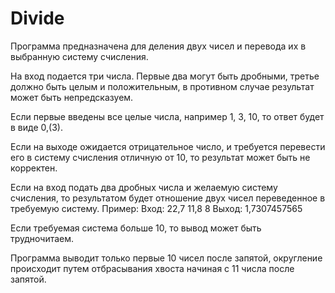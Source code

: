 # Divide
Программа предназначена для деления двух чисел и перевода их в выбранную систему счисления.

На вход подается три числа. Первые два могут быть дробными, третье должно быть целым и положительным, в противном случае результат может
быть непредсказуем.

Если первые введены все целые числа, например 1, 3, 10, то ответ будет в виде 0,(3).

Если на выходе ожидается отрицательное число, и требуется перевести его в систему счисления отличную от 10, то результат может
быть не корректен.

Если на вход подать два дробных числа и желаемую систему счисления, то результатом будет отношение двух чисел переведенное в
требуемую систему. Пример: 
Вход: 22,7 11,8 8
Выход: 1,7307457565

Если требуемая система больше 10, то вывод может быть трудночитаем.

Программа выводит только первые 10 чисел после запятой, округление происходит путем отбрасывания хвоста начиная с 11 числа 
после запятой.
